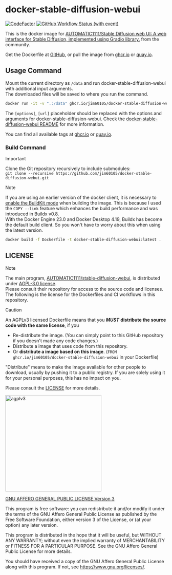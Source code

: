 # docker-stable-diffusion-webui

[![CodeFactor](https://www.codefactor.io/repository/github/jim60105/docker-stable-diffusion-webui/badge?style=for-the-badge)](https://www.codefactor.io/repository/github/jim60105/docker-stable-diffusion-webui) [![GitHub Workflow Status (with event)](https://img.shields.io/github/actions/workflow/status/jim60105/docker-stable-diffusion-webui/scan.yml?label=IMAGE%20SCAN&style=for-the-badge)](https://github.com/jim60105/docker-stable-diffusion-webui/actions/workflows/scan.yml)

This is the docker image for [AUTOMATIC1111/Stable Diffusion web UI: A web interface for Stable Diffusion, implemented using Gradio library.](https://github.com/AUTOMATIC1111/stable-diffusion-webui) from the community.

Get the Dockerfile at [GitHub](https://github.com/jim60105/docker-stable-diffusion-webui), or pull the image from [ghcr.io](https://ghcr.io/jim60105/docker-stable-diffusion-webui) or [quay.io](https://quay.io/repository/jim60105/docker-stable-diffusion-webui?tab=tags).

## Usage Command

Mount the current directory as `/data` and run docker-stable-diffusion-webui with additional input arguments.  
The downloaded files will be saved to where you run the command.

```bash
docker run -it -v ".:/data" ghcr.io/jim60105/docker-stable-diffusion-webui [options] [url]
```

The `[options]`, `[url]` placeholder should be replaced with the options and arguments for docker-stable-diffusion-webui. Check the [docker-stable-diffusion-webui README](https://github.com/AUTOMATIC1111/stable-diffusion-webui?tab=readme-ov-file#usage) for more information.

You can find all available tags at [ghcr.io](https://github.com/jim60105/docker-stable-diffusion-webui/pkgs/container/docker-stable-diffusion-webui/versions?filters%5Bversion_type%5D=tagged) or [quay.io](https://quay.io/repository/jim60105/docker-stable-diffusion-webui?tab=tags).

### Build Command

> [!IMPORTANT]  
> Clone the Git repository recursively to include submodules:  
> `git clone --recursive https://github.com/jim60105/docker-stable-diffusion-webui.git`

> [!NOTE]  
> If you are using an earlier version of the docker client, it is necessary to [enable the BuildKit mode](https://docs.docker.com/build/buildkit/#getting-started) when building the image. This is because I used the `COPY --link` feature which enhances the build performance and was introduced in Buildx v0.8.  
> With the Docker Engine 23.0 and Docker Desktop 4.19, Buildx has become the default build client. So you won't have to worry about this when using the latest version.

```bash
docker build -f Dockerfile -t docker-stable-diffusion-webui:latest .
```

## LICENSE

> [!NOTE]  
> The main program, [AUTOMATIC1111/stable-diffusion-webui](https://github.com/AUTOMATIC1111/stable-diffusion-webui), is distributed under [AGPL-3.0 license](https://github.com/AUTOMATIC1111/stable-diffusion-webui/blob/master/LICENSE.txt).  
> Please consult their repository for access to the source code and licenses.  
> The following is the license for the Dockerfiles and CI workflows in this repository.

> [!CAUTION]
> An AGPLv3 licensed Dockerfile means that you _**MUST**_ **distribute the source code with the same license**, if you
>
> - Re-distribute the image. (You can simply point to this GitHub repository if you doesn't made any code changes.)
> - Distribute a image that uses code from this repository.
> - Or **distribute a image based on this image**. (`FROM ghcr.io/jim60105/docker-stable-diffusion-webui` in your Dockerfile)
>
> "Distribute" means to make the image available for other people to download, usually by pushing it to a public registry. If you are solely using it for your personal purposes, this has no impact on you.
>
> Please consult the [LICENSE](LICENSE) for more details.

<img src="https://github.com/jim60105/docker-stable-diffusion-webui/assets/16995691/a12d2791-048f-4b8d-87f8-96c88c9ef310" alt="agplv3" width="300" />

[GNU AFFERO GENERAL PUBLIC LICENSE Version 3](/LICENSE)

This program is free software: you can redistribute it and/or modify it under the terms of the GNU Affero General Public License as published by the Free Software Foundation, either version 3 of the License, or (at your option) any later version.

This program is distributed in the hope that it will be useful, but WITHOUT ANY WARRANTY; without even the implied warranty of MERCHANTABILITY or FITNESS FOR A PARTICULAR PURPOSE. See the GNU Affero General Public License for more details.

You should have received a copy of the GNU Affero General Public License along with this program. If not, see <https://www.gnu.org/licenses/>.
